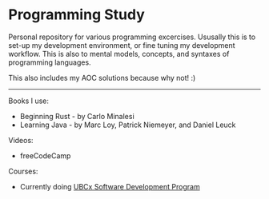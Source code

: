 # Programming Study

Personal repository for various programming excercises.
Ususally this is to set-up my development environment, or fine tuning my development workflow.
This is also to mental models, concepts, and syntaxes of programming languages.

This also includes my AOC solutions because why not! :)

---
Books I use:
- Beginning Rust - by Carlo Minalesi
- Learning Java - by Marc Loy, Patrick Niemeyer, and Daniel Leuck

Videos:
- freeCodeCamp

Courses:
- Currently doing [UBCx Software Development Program](https://www.edx.org/micromasters/ubcx-software-development?index=product&queryID=929572a806714f82f57f0f8086ba771a&position=6)

